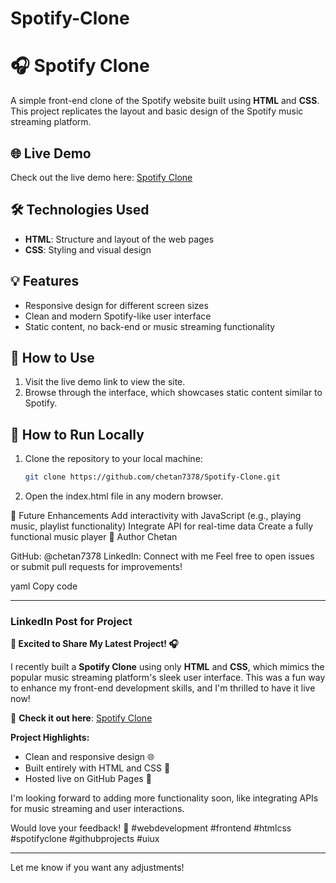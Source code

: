 # Spotify-Clone
# 🎧 Spotify Clone

A simple front-end clone of the Spotify website built using **HTML** and **CSS**. This project replicates the layout and basic design of the Spotify music streaming platform.

## 🌐 Live Demo
Check out the live demo here: [Spotify Clone](https://chetan7378.github.io/Spotify-Clone/)

## 🛠️ Technologies Used
- **HTML**: Structure and layout of the web pages
- **CSS**: Styling and visual design

## 💡 Features
- Responsive design for different screen sizes
- Clean and modern Spotify-like user interface
- Static content, no back-end or music streaming functionality

## 📖 How to Use
1. Visit the live demo link to view the site.
2. Browse through the interface, which showcases static content similar to Spotify.

## 🚀 How to Run Locally
1. Clone the repository to your local machine:
   ```bash
   git clone https://github.com/chetan7378/Spotify-Clone.git
2. Open the index.html file in any modern browser.


🔄 Future Enhancements
Add interactivity with JavaScript (e.g., playing music, playlist functionality)
Integrate API for real-time data
Create a fully functional music player
👤 Author
Chetan

GitHub: @chetan7378
LinkedIn: Connect with me
Feel free to open issues or submit pull requests for improvements!

yaml
Copy code

---

### LinkedIn Post for Project

**🚀 Excited to Share My Latest Project! 🎧**

I recently built a **Spotify Clone** using only **HTML** and **CSS**, which mimics the popular music streaming platform's sleek user interface. This was a fun way to enhance my front-end development skills, and I'm thrilled to have it live now!

🔗 **Check it out here**: [Spotify Clone](https://chetan7378.github.io/Spotify-Clone/)

**Project Highlights:**
- Clean and responsive design 🌐
- Built entirely with HTML and CSS 🎨
- Hosted live on GitHub Pages 📂

I'm looking forward to adding more functionality soon, like integrating APIs for music streaming and user interactions.

Would love your feedback! 💬 #webdevelopment #frontend #htmlcss #spotifyclone #githubprojects #uiux

---

Let me know if you want any adjustments!
